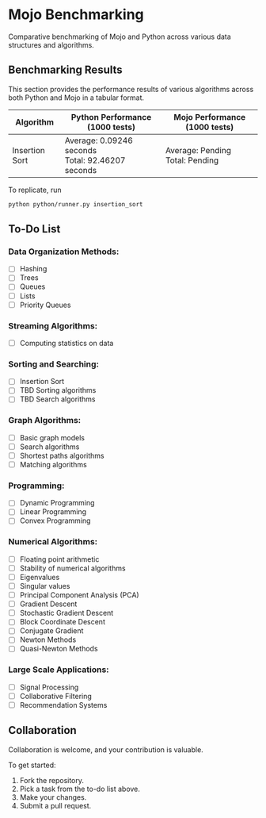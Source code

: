# Mojo Benchmarking

Comparative benchmarking of Mojo and Python across various data structures and algorithms.

## Benchmarking Results

This section provides the performance results of various algorithms across both Python and Mojo in a tabular format.

| Algorithm       | Python Performance (1000 tests)                     | Mojo Performance (1000 tests)      |
|-----------------|-----------------------------------------------------|------------------------------------|
| Insertion Sort  | Average: 0.09246 seconds<br>Total: 92.46207 seconds | Average: Pending<br>Total: Pending |

To replicate, run
```bash
python python/runner.py insertion_sort
```

## To-Do List

### Data Organization Methods:
- [ ] Hashing
- [ ] Trees
- [ ] Queues
- [ ] Lists
- [ ] Priority Queues

### Streaming Algorithms:
- [ ] Computing statistics on data

### Sorting and Searching:
- [ ] Insertion Sort
- [ ] TBD Sorting algorithms
- [ ] TBD Search algorithms

### Graph Algorithms:
- [ ] Basic graph models
- [ ] Search algorithms
- [ ] Shortest paths algorithms
- [ ] Matching algorithms

### Programming:
- [ ] Dynamic Programming
- [ ] Linear Programming
- [ ] Convex Programming

### Numerical Algorithms:
- [ ] Floating point arithmetic
- [ ] Stability of numerical algorithms
- [ ] Eigenvalues
- [ ] Singular values
- [ ] Principal Component Analysis (PCA)
- [ ] Gradient Descent
- [ ] Stochastic Gradient Descent
- [ ] Block Coordinate Descent
- [ ] Conjugate Gradient
- [ ] Newton Methods
- [ ] Quasi-Newton Methods

### Large Scale Applications:
- [ ] Signal Processing
- [ ] Collaborative Filtering
- [ ] Recommendation Systems

## Collaboration

Collaboration is welcome, and your contribution is valuable.

To get started:
1. Fork the repository.
2. Pick a task from the to-do list above.
3. Make your changes.
4. Submit a pull request.
